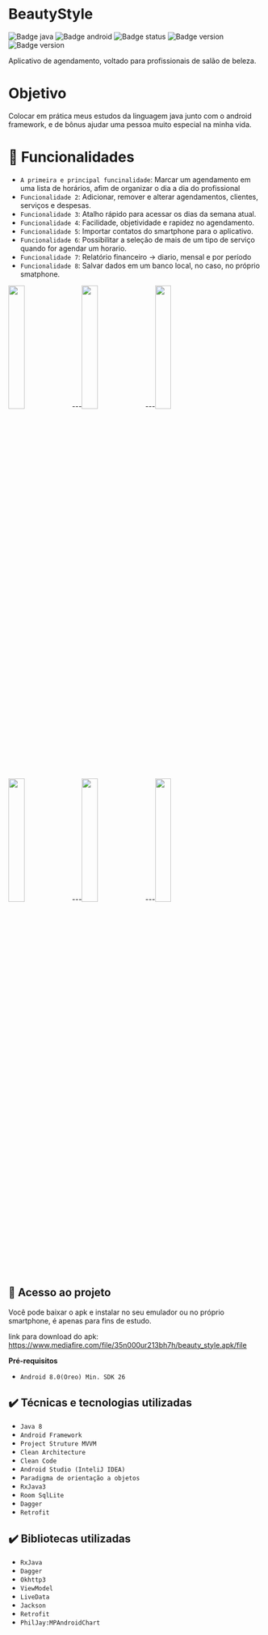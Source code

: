 # BeautyStyle

![Badge java](https://img.shields.io/badge/Java-ED8B00?style=for-the-badge&logo=java&logoColor=white)
![Badge android](https://img.shields.io/badge/Android-3DDC84?style=for-the-badge&logo=android&logoColor=white)
![Badge status](https://badgen.net/github/status/micromatch/micromatch/4.0.1)
![Badge version](https://img.shields.io/badge/cloud-heroku-purple)
![Badge version](https://img.shields.io/badge/version-2.0-blue)

Aplicativo de agendamento, voltado para profissionais de salão de beleza.
# Objetivo
Colocar em prática meus estudos da linguagem java junto com o android framework, e de bônus ajudar uma pessoa muito especial na minha vida.
# :hammer: Funcionalidades

- `A primeira e principal funcinalidade`:  Marcar um agendamento em uma lista de horários, afim de organizar o dia a dia do profissional
- `Funcionalidade 2`: Adicionar, remover e alterar agendamentos, clientes, serviços e despesas.
- `Funcionalidade 3`: Atalho rápido para acessar os dias da semana atual.
- `Funcionalidade 4`: Facilidade, objetividade e rapidez no agendamento.
- `Funcionalidade 5`: Importar contatos do smartphone para o aplicativo.
- `Funcionalidade 6`: Possibilitar a seleção de mais de um tipo de serviço quando for agendar um horario.
- `Funcionalidade 7`: Relatório financeiro -> diario, mensal e por período
- `Funcionalidade 8`: Salvar dados em um banco local, no caso, no próprio smatphone.

<img src="https://user-images.githubusercontent.com/96504657/185512784-cd349ac6-a7d0-496f-b4fe-74326933823f.gif" width="25%" height="25%"/>---<img src="https://user-images.githubusercontent.com/96504657/185514465-cf977cda-36c2-4a66-aac7-9bfc215bbbf4.gif" width="25%" height="25%"/>---<img src="https://user-images.githubusercontent.com/96504657/185519607-9a566af3-d5ad-42f3-865c-4cc43140b67e.gif" width="25%" height="25%"/>
<img src="https://user-images.githubusercontent.com/96504657/185660120-104370b4-7411-4586-a60b-e0ad42076d25.gif" width="25%" height="25%"/>---<img src="https://user-images.githubusercontent.com/96504657/185663171-dd75de6c-d07e-4a18-9d23-2e3a8901202c.gif" width="25%" height="25%"/>---<img src="https://user-images.githubusercontent.com/96504657/185665274-71d89857-ec33-4785-896e-31ba47282aa8.gif" width="25%" height="25%"/>

## 📁 Acesso ao projeto

Você pode baixar o apk e instalar no seu emulador ou no próprio smartphone, é apenas para fins de estudo.

link para download do apk: https://www.mediafire.com/file/35n000ur213bh7h/beauty_style.apk/file

**Pré-requisitos**
 
- `Android 8.0(Oreo) Min. SDK 26`

## ✔️ Técnicas e tecnologias utilizadas

- ``Java 8``
- ``Android Framework``
- ``Project Struture MVVM``
- ``Clean Architecture``
- ``Clean Code``
- ``Android Studio (InteliJ IDEA)``
- ``Paradigma de orientação a objetos``
- ``RxJava3``
- ``Room SqlLite``
- ``Dagger``
- ``Retrofit``

## ✔️ Bibliotecas utilizadas

- ``RxJava``
- ``Dagger``
- ``Okhttp3``
- ``ViewModel``
- ``LiveData``
- ``Jackson``
- ``Retrofit``
- ``PhilJay:MPAndroidChart``


